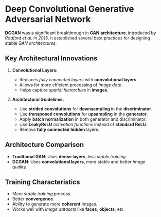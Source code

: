 # Deep Convolutional Generative Adversarial Network

**DCGAN** was a significant breakthrough in **GAN architecture**, introduced by *Radford et al. in 2015*. It established several best practices for designing stable *GAN architectures*.
## Key Architectural Innovations

1. **Convolutional Layers**:

    - Replaces *fully connected layers* with **convolutional layers**.
    - Allows for more efficient processing of *image data*.
    - Helps capture *spatial hierarchies* in **images**.

2. **Architectural Guidelines**:

    - Use **strided convolutions** for **downsampling** in the **discriminator**.
    - Use **transposed convolutions** for **upsampling** in the **generator**.
    - Apply **batch normalization** in both generator and discriminator.
    - Use **LeakyReLU** *activation functions* instead of **standard ReLU**.
    - Remove **fully connected** **hidden** layers.



## Architecture Comparison

 - **Traditional GAN**: Uses **dense layers**, *less stable training*.
 - **DCGAN**: Uses **convolutional layers**, more stable and better *image quality*.

## Training Characteristics

 - More *stable training* process.
 - Better **convergence**.
 - Ability to generate more **coherent** images.
 - Works well with *image datasets* like **faces**, **objects**, etc.
